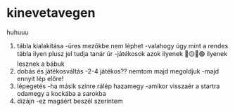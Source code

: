 # kinevetavegen
huhuuu
1. tábla kialakítása
	-üres mezőkbe nem léphet
	-valahogy úgy mint a rendes tábla ilyen plusz jel tudja tanár úr
	-játékosok azok ilyenek 🔴🟡🔵🟢 ilyenek lesznek a bábuk
2. dobás és játékosváltás
	-2-4 játékos?? nemtom majd megoldjuk
	-majd ennyit lép előre!
3. lépegetés
	-ha másik színre rálép hazamegy
	-amikor visszaér a startra odamegy a kockába a sarokba
4. dizájn
	-ez magáért beszél szerintem
